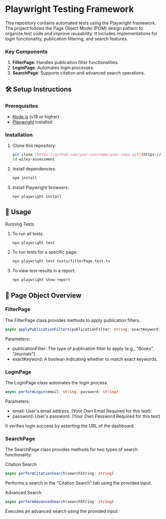 # Playwright Testing Framework

This repository contains automated tests using the Playwright framework. The project follows the Page Object Model (POM) design pattern to organize test code and improve reusability. It includes implementations for login functionality, publication filtering, and search features.


### Key Components

1. **FilterPage**: Handles publication filter functionalities.
2. **LoginPage**: Automates login processes.
3. **SearchPage**: Supports citation and advanced search operations.

## 🛠️ Setup Instructions

### Prerequisites

- [Node.js](https://nodejs.org/) (v18 or higher)
- [Playwright](https://playwright.dev/) installed

### Installation

1. Clone this repository:
   ```bash
   git clone [https://github.com/your-username/your-repo.git](https://github.com/devmaniac1/wiley-assessment.git)
   cd wiley-assessment

2. Install dependencies:
   ```bash
   npm install

3. Install Playwright browsers:
   ```bash
   npx playwright install

## 🔨 Usage

Running Tests

1. To run all tests:
   ```bash
   npx playwright test

2. To run tests for a specific page:
   ```bash
   npx playwright test tests/filterPage.test.ts

3. To view test results in a report:
   ```bash
   npx playwright show-report


## 📝 Page Object Overview

### FilterPage

The FilterPage class provides methods to apply publication filters.

```ts
async applyPublicationFilters(publicationFilter: string, exactKeyword: boolean)
```

Parameters:
 - publicationFilter: The type of publication filter to apply (e.g., "Books", "Journals").
 - exactKeyword: A boolean indicating whether to match exact keywords.

### LoginPage

The LoginPage class automates the login process.

```ts
async performLogin(email: string, password: string)
```

Parameters:
 - email: User's email address. (Your Own Email Required for this test)
 - password: User's password. (Your Own Password Required for this test)

It verifies login success by asserting the URL of the dashboard.


### SearchPage

The SearchPage class provides methods for two types of search functionality:

Citation Search

```ts
async performCitationSearch(searchString: string)
```
Performs a search in the "Citation Search" tab using the provided input.

Advanced Search

```ts
async performAdvancedSearch(searchString: string)
```

Executes an advanced search using the provided input.
